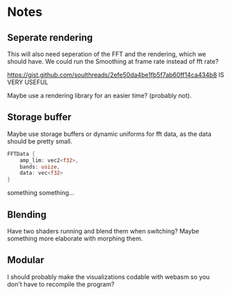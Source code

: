 # Notes

## Seperate rendering

This will also need seperation of the FFT and the rendering, which we should have.
We could run the Smoothing at frame rate instead of fft rate?

https://gist.github.com/soulthreads/2efe50da4be1fb5f7ab60ff14ca434b8 IS VERY USEFUL

Maybe use a rendering library for an easier time? (probably not).

## Storage buffer

Maybe use storage buffers or dynamic uniforms for fft data, as the data should be pretty small.

```rust
FFTData {
	amp_lim: vec2<f32>,
	bands: usize,
	data: vec<f32>
}
```

something something...

## Blending

Have two shaders running and blend them when switching? Maybe something more elaborate with morphing them.

## Modular

I should probably make the visualizations codable with webasm so you don't have to recompile the program?
